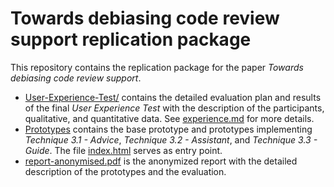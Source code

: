 # Towards debiasing code review support replication package

This repository contains the replication package for the paper *Towards debiasing code review support*.

- [User-Experience-Test/](/User-Experience-Test) contains the detailed evaluation plan and results of the final *User Experience Test* with the description of the participants, qualitative, and quantitative data. See [experience.md](/User-Experience-Test/experience.md) for more details.
- [Prototypes](/Prototypes) contains the base prototype and prototypes implementing *Technique 3.1 - Advice*, *Technique 3.2 - Assistant*, and *Technique 3.3 - Guide*. The file [index.html](/Prototypes/index.html) serves as entry point.
- [report-anonymised.pdf](report-anonymised.pdf) is the anonymized report with the detailed description of the prototypes and the evaluation.
